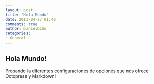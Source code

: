```yaml
---
layout: post
title: "Hola Mundo"
date: 2013-04-27 01:40
comments: true
author: DanielDiSu
categories:
- General
---
```


## Hola Mundo!

Probando la diferentes configuraciones de opciones que nos ofrece Octopress y Markdown!